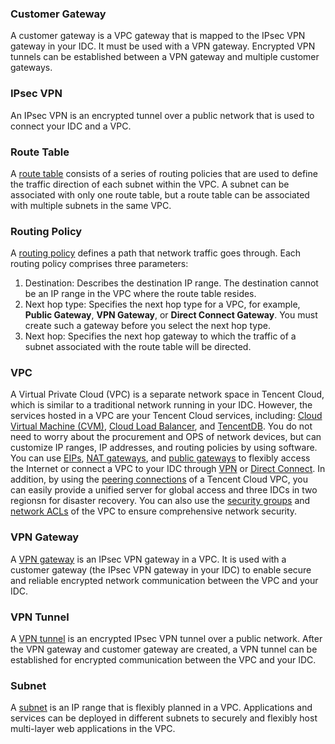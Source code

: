 


### Customer Gateway
A customer gateway is a VPC gateway that is mapped to the IPsec VPN gateway in your IDC. It must be used with a VPN gateway. Encrypted VPN tunnels can be established between a VPN gateway and multiple customer gateways.

### IPsec VPN
<!--<a href="https://cloud.tencent.com/doc/product/215/4956" target="_blank">-->An IPsec VPN is an encrypted tunnel over a public network that is used to connect your IDC and a VPC.


### Route Table
A <a href="https://intl.cloud.tencent.com/doc/product/215/4954" target="_blank">route table</a> consists of a series of routing policies that are used to define the traffic direction of each subnet within the VPC. A subnet can be associated with only one route table, but a route table can be associated with multiple subnets in the same VPC.
### Routing Policy
A <a href="https://intl.cloud.tencent.com/doc/product/215/4954" target="_blank">routing policy</a> defines a path that network traffic goes through. Each routing policy comprises three parameters:
1. Destination: Describes the destination IP range. The destination cannot be an IP range in the VPC where the route table resides.
2. Next hop type: Specifies the next hop type for a VPC, for example, **Public Gateway**, **VPN Gateway**, or **Direct Connect Gateway**. You must create such a gateway before you select the next hop type.
3. Next hop: Specifies the next hop gateway to which the traffic of a subnet associated with the route table will be directed.

### VPC
A Virtual Private Cloud (VPC) is a separate network space in Tencent Cloud, which is similar to a traditional network running in your IDC. However, the services hosted in a VPC are your Tencent Cloud services, including: <a href="https://intl.cloud.tencent.com/doc/product/213/495" target="_blank">Cloud Virtual Machine (CVM)</a>, <a href="https://intl.cloud.tencent.com/doc/product/214/524" target="_blank">Cloud Load Balancer</a>, and <a href="https://intl.cloud.tencent.com/document/product/236" target="_blank">TencentDB</a>. You do not need to worry about the procurement and OPS of network devices, but can customize IP ranges, IP addresses, and routing policies by using software. You can use <a href="https://intl.cloud.tencent.com/document/product/213/17152" target="_blank">EIPs</a>, <a href="https://intl.cloud.tencent.com/doc/product/215/4975" target="_blank">NAT gateways</a>, and <a href="https://intl.cloud.tencent.com/doc/product/215/4972" target="_blank">public gateways</a> to flexibly access the Internet or connect a VPC to your IDC through <a href="https://cloud.tencent.com/doc/product/215/4956" target="_blank">VPN</a> or <a href="https://intl.cloud.tencent.com/document/product/215/4956" target="_blank">Direct Connect</a>. In addition, by using the <a href="https://intl.cloud.tencent.com/doc/product/215/5000" target="_blank">peering connections</a> of a Tencent Cloud VPC, you can easily provide a unified server for global access and three IDCs in two regionsn for disaster recovery. You can also use the <a href="https://intl.cloud.tencent.com/document/product/213/12452" target="_blank">security groups</a> and <a href="https://intl.cloud.tencent.com/document/product/215/5132" target="_blank">network ACLs</a> of the VPC to ensure comprehensive network security.


### VPN Gateway
A [VPN gateway](https://intl.cloud.tencent.com/document/product/1037/32680) is an IPsec VPN gateway in a VPC. It is used with a customer gateway (the IPsec VPN gateway in your IDC) to enable secure and reliable encrypted network communication between the VPC and your IDC.

### VPN Tunnel
A [VPN tunnel](https://intl.cloud.tencent.com/document/product/1037/32680) is an encrypted IPsec VPN tunnel over a public network. After the VPN gateway and customer gateway are created, a VPN tunnel can be established for encrypted communication between the VPC and your IDC.

### Subnet
A <a href="https://intl.cloud.tencent.com/document/product/215/535" target="_blank">subnet</a> is an IP range that is flexibly planned in a VPC. Applications and services can be deployed in different subnets to securely and flexibly host multi-layer web applications in the VPC.
